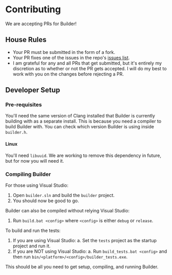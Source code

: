 # Contributing

We are accepting PRs for Builder!

## House Rules

* Your PR must be submitted in the form of a fork.
* Your PR fixes one of the issues in the repo's [issues list](https://github.com/dangmoody/Builder/issues).
* I am grateful for any and all PRs that get submitted, but it's entirely my discretion as to whether or not the PR gets accepted.  I will do my best to work with you on the changes before rejecting a PR.

## Developer Setup

### Pre-requisites

You'll need the same version of Clang installed that Builder is currently building with as a separate install.  This is because you need a compiler to build Builder with.  You can check which version Builder is using inside `builder.h`.

#### Linux

You'll need `libuuid`.  We are working to remove this dependency in future, but for now you will need it.

### Compiling Builder

For those using Visual Studio:
1. Open `builder.sln` and build the `builder` project.
2. You should now be good to go.

Builder can also be compiled without relying Visual Studio:
1. Run `build.bat <config>` where `<config>` is either `debug` or `release`.

To build and run the tests:
1. If you are using Visual Studio:
	a. Set the `tests` project as the startup project and run it.
2. If you are NOT using Visual Studio:
	a. Run `build_tests.bat <config>` and then run `bin/<platform>/<config>/builder_tests.exe`.

This should be all you need to get setup, compiling, and running Builder.